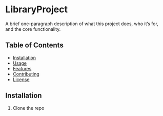 # LibraryProject

A brief one-paragraph description of what this project does, who it’s for, and the core functionality.

## Table of Contents

- [Installation](#installation)
- [Usage](#usage)
- [Features](#features)
- [Contributing](#contributing)
- [License](#license)

## Installation

1. Clone the repo  
   ```bash https://github.com/Wambo-bit/Alx_DjangoLearnLab